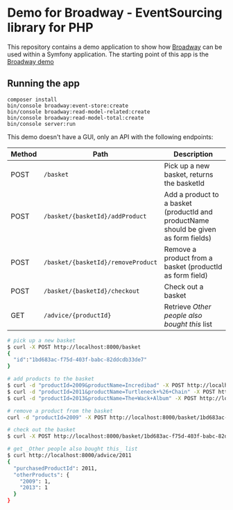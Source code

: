 # Demo for Broadway - EventSourcing library for PHP

This repository contains a demo application to show how [Broadway] can be used within a Symfony application.
The starting point of this app is the [Broadway demo]

[Broadway]: https://github.com/broadway/broadway
[Broadway demo]: https://github.com/broadway/broadway-demo

## Running the app

```
composer install
bin/console broadway:event-store:create
bin/console broadway:read-model-related:create
bin/console broadway:read-model-total:create
bin/console server:run
```

This demo doesn't have a GUI, only an API with the following endpoints:

| Method | Path | Description |
|--------|------|-------------|
| POST | `/basket` | Pick up a new basket, returns the basketId |
| POST | `/basket/{basketId}/addProduct` | Add a product to a basket (productId and productName should be given as form fields) |
| POST | `/basket/{basketId}/removeProduct` | Remove a product from a basket (productId as form field) |
| POST | `/basket/{basketId}/checkout` | Check out a basket |
| GET | `/advice/{productId}` | Retrieve _Other people also bought this_ list |

```bash
# pick up a new basket
$ curl -X POST http://localhost:8000/basket
{
  "id":"1bd683ac-f75d-403f-babc-82ddcdb33de7"
}

# add products to the basket
$ curl -d "productId=2009&productName=Incredibad" -X POST http://localhost:8000/basket/1bd683ac-f75d-403f-babc-82ddcdb33de7/addProduct
$ curl -d "productId=2011&productName=Turtleneck+%26+Chain" -X POST http://localhost:8000/basket/1bd683ac-f75d-403f-babc-82ddcdb33de7/addProduct
$ curl -d "productId=2013&productName=The+Wack+Album" -X POST http://localhost:8000/basket/1bd683ac-f75d-403f-babc-82ddcdb33de7/addProduct

# remove a product from the basket
curl -d "productId=2009" -X POST http://localhost:8000/basket/1bd683ac-f75d-403f-babc-82ddcdb33de7/removeProduct

# check out the basket
$ curl -X POST http://localhost:8000/basket/1bd683ac-f75d-403f-babc-82ddcdb33de7/checkout

# get _Other people also bought this_ list
$ curl http://localhost:8000/advice/2011
{
  "purchasedProductId": 2011,
  "otherProducts": {
    "2009": 1,
    "2013": 1
  }
}
```
